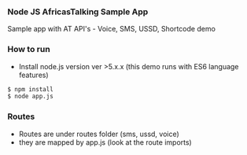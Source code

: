 ### Node JS AfricasTalking Sample App

Sample app with AT API's - Voice, SMS, USSD, Shortcode demo


### How to run
- Install node.js version ver >5.x.x (this demo runs with ES6 language features)

```bash
$ npm install
$ node app.js
```

### Routes

- Routes are under routes folder (sms, ussd, voice)
- they are mapped by app.js (look at the route imports)
